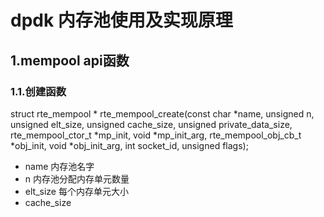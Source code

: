 # dpdk 内存池使用及实现原理

## 1.mempool api函数

### 1.1.创建函数

struct rte_mempool *
rte_mempool_create(const char *name, unsigned n, unsigned elt_size,
		   unsigned cache_size, unsigned private_data_size,
		   rte_mempool_ctor_t *mp_init, void *mp_init_arg,
		   rte_mempool_obj_cb_t *obj_init, void *obj_init_arg,
		   int socket_id, unsigned flags);

* name 内存池名字
* n    内存池分配内存单元数量
* elt_size 每个内存单元大小
* cache_size
